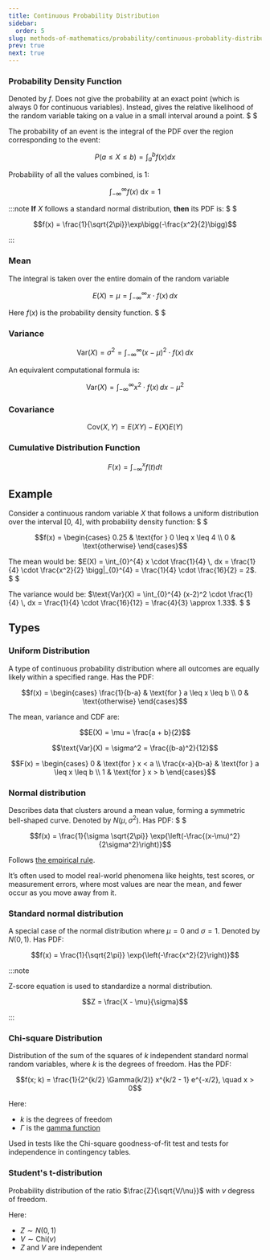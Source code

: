 ```yaml
---
title: Continuous Probability Distribution
sidebar:
  order: 5
slug: methods-of-mathematics/probability/continuous-probablity-distribution
prev: true
next: true
---
```


### Probability Density Function

Denoted by $f$. Does not give the probability at an exact point (which is always 0 for continuous variables). Instead, gives the relative likelihood of the random variable taking on a value in a small interval around a point. $ $

The probability of an event is the integral of the PDF over the region corresponding to the event:

```math
P(a \leq X \leq b) = \int_{a}^{b} f(x) dx
```

Probability of all the values combined, is 1:

```math
\int_{-\infty}^{\infty} f(x)\; \text{d}x = 1
```

:::note
**If** $X$ follows a standard normal distribution, **then** its PDF is: $ $

```math
f(x) = \frac{1}{\sqrt{2\pi}}\exp\bigg(-\frac{x^2}{2}\bigg)
```

:::

### Mean

The integral is taken over the entire domain of the random variable

```math
E(X) = \mu = \int_{-\infty}^{\infty} x \cdot f(x) \, dx
```

Here $f(x)$ is the probability density function. $ $

### Variance

```math
\text{Var}(X) = \sigma^2 = \int_{-\infty}^{\infty} (x - \mu)^2 \cdot f(x) \, dx
```

An equivalent computational formula is:

```math
\text{Var}(X) = \int_{-\infty}^{\infty} x^2 \cdot f(x) \, dx - \mu^2
```

### Covariance

```math
\text{Cov}(X,Y) = E(XY) - E(X)E(Y)
```

### Cumulative Distribution Function

```math
F(x) = \int_{-\infty}^{x} f(t) dt
```

## Example

Consider a continuous random variable $X$ that follows a uniform distribution over the interval [0, 4], with probability density function: $ $

```math
f(x) = \begin{cases}
0.25 & \text{for } 0 \leq x \leq 4 \\
0 & \text{otherwise}
\end{cases}
```

The mean would be: $E(X) = \int_{0}^{4} x \cdot \frac{1}{4} \, dx = \frac{1}{4} \cdot \frac{x^2}{2} \bigg|_{0}^{4} = \frac{1}{4} \cdot \frac{16}{2} = 2$. $ $

The variance would be: $\text{Var}(X) = \int_{0}^{4} (x-2)^2 \cdot \frac{1}{4} \, dx = \frac{1}{4} \cdot \frac{16}{12} = \frac{4}{3} \approx 1.33$. $ $

## Types

### Uniform Distribution

A type of continuous probability distribution where all outcomes are equally likely within a specified range. Has the PDF:

```math
f(x) = \begin{cases}
\frac{1}{b-a} & \text{for } a \leq x \leq b \\
0 & \text{otherwise}
\end{cases}
```

The mean, variance and CDF are:

```math
E(X) = \mu = \frac{a + b}{2}
```

```math
\text{Var}(X) = \sigma^2 = \frac{(b-a)^2}{12}
```

```math
F(x) = \begin{cases}
0 & \text{for } x < a \\
\frac{x-a}{b-a} & \text{for } a \leq x \leq b \\
1 & \text{for } x > b
\end{cases}
```

### Normal distribution

Describes data that clusters around a mean value, forming a symmetric bell-shaped curve. Denoted by $N(\mu, \sigma^2)$. Has PDF: $ $

```math
f(x) = \frac{1}{\sigma \sqrt{2\pi}} \exp{\left(-\frac{(x-\mu)^2}{2\sigma^2}\right)}
```

Follows [the empirical rule](/methods-of-mathematics/probability-and-statistics/empirical-rule/).

It’s often used to model real-world phenomena like heights, test scores, or measurement errors, where most values are near the mean, and fewer occur as you move away from it.

### Standard normal distribution

A special case of the normal distribution where $\mu=0$ and $\sigma= 1$. Denoted by $N(0, 1)$. Has PDF:

```math
f(x) = \frac{1}{\sqrt{2\pi}} \exp{\left(-\frac{x^2}{2}\right)}
```

:::note

Z-score equation is used to standardize a normal distribution.

```math
Z = \frac{X - \mu}{\sigma}
```

:::

### Chi-square Distribution

Distribution of the sum of the squares of $k$ independent standard normal random variables, where $k$ is the degrees of freedom. Has the PDF:

```math
f(x; k) = \frac{1}{2^{k/2} \Gamma(k/2)} x^{k/2 - 1} e^{-x/2}, \quad x > 0
```

Here:
- $k$ is the degrees of freedom
- $\Gamma$ is the [gamma function](https://s1.sahithyan.dev/mathematics/riemann-integration/gamma-function/)

Used in tests like the Chi-square goodness-of-fit test and tests for independence in contingency tables.

### Student's t-distribution

Probability distribution of the ratio $\frac{Z}{\sqrt{V/\nu}}$ with $\nu$ degress of freedom.

Here:
- $Z \sim N(0,1)$
- $V \sim \text{Chi}(\nu)$
- $Z$ and $V$ are independent
